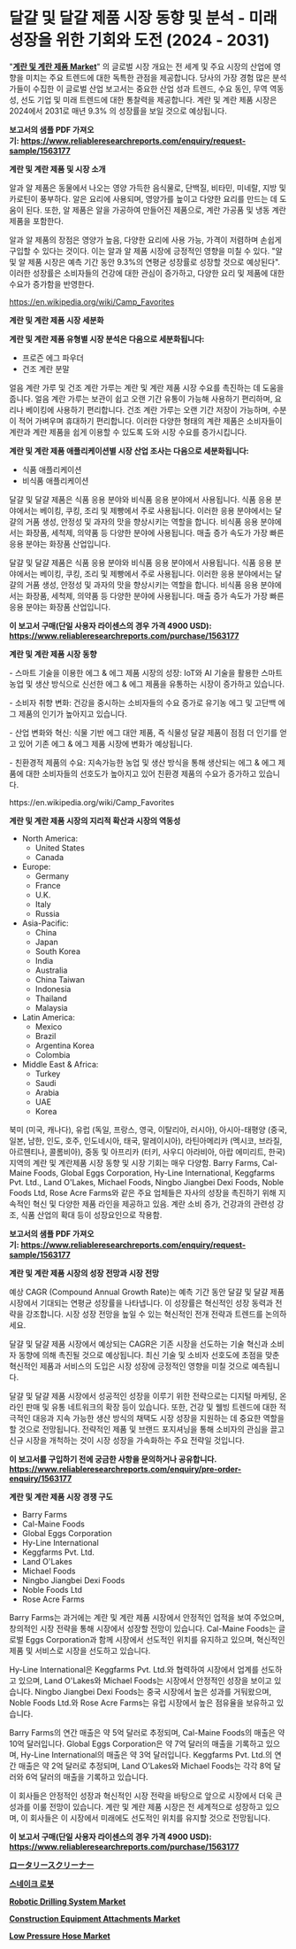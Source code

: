 <p><h1>달걀 및 달걀 제품 시장 동향 및 분석 - 미래 성장을 위한 기회와 도전 (2024 - 2031)</h1></p><p>"<strong><a href="https://www.reliableresearchreports.com/eggs-and-egg-products-r1563177">계란 및 계란 제품 Market</a></strong>" 의 글로벌 시장 개요는 전 세계 및 주요 시장의 산업에 영향을 미치는 주요 트렌드에 대한 독특한 관점을 제공합니다. 당사의 가장 경험 많은 분석가들이 수집한 이 글로벌 산업 보고서는 중요한 산업 성과 트렌드, 수요 동인, 무역 역동성, 선도 기업 및 미래 트렌드에 대한 통찰력을 제공합니다. 계란 및 계란 제품 시장은 2024에서 2031로 매년 9.3% 의 성장률을 보일 것으로 예상됩니다.</p>
<p><strong>보고서의 샘플 PDF 가져오기:&nbsp;<a href="https://www.reliableresearchreports.com/enquiry/request-sample/1563177">https://www.reliableresearchreports.com/enquiry/request-sample/1563177</a></strong></p>
<p><strong>계란 및 계란 제품 및 시장 소개</strong></p>
<p><p>알과 알 제품은 동물에서 나오는 영양 가득한 음식물로, 단백질, 비타민, 미네랄, 지방 및 카로틴이 풍부하다. 알은 요리에 사용되며, 영양가를 높이고 다양한 요리를 만드는 데 도움이 된다. 또한, 알 제품은 알을 가공하여 만들어진 제품으로, 계란 가공품 및 냉동 계란 제품을 포함한다.</p><p>알과 알 제품의 장점은 영양가 높음, 다양한 요리에 사용 가능, 가격이 저렴하며 손쉽게 구입할 수 있다는 것이다. 이는 알과 알 제품 시장에 긍정적인 영향을 미칠 수 있다. "알 및 알 제품 시장은 예측 기간 동안 9.3%의 연평균 성장률로 성장할 것으로 예상된다". 이러한 성장률은 소비자들의 건강에 대한 관심이 증가하고, 다양한 요리 및 제품에 대한 수요가 증가함을 반영한다.</p></p>
<p><a href="https://en.wikipedia.org/wiki/Camp_Favorites">https://en.wikipedia.org/wiki/Camp_Favorites</a></p>
<p><strong>계란 및 계란 제품 시장 세분화</strong></p>
<p><strong>계란 및 계란 제품 유형별 시장 분석은 다음으로 세분화됩니다:</strong></p>
<p><ul><li>프로즌 에그 파우더</li><li>건조 계란 분말</li></ul></p>
<p><p>얼음 계란 가루 및 건조 계란 가루는 계란 및 계란 제품 시장 수요를 촉진하는 데 도움을 줍니다. 얼음 계란 가루는 보관이 쉽고 오랜 기간 유통이 가능해 사용하기 편리하며, 요리나 베이킹에 사용하기 편리합니다. 건조 계란 가루는 오랜 기간 저장이 가능하며, 수분이 적어 가벼우며 휴대하기 편리합니다. 이러한 다양한 형태의 계란 제품은 소비자들이 계란과 계란 제품을 쉽게 이용할 수 있도록 도와 시장 수요를 증가시킵니다.</p></p>
<p><strong>계란 및 계란 제품 애플리케이션별 시장 산업 조사는 다음으로 세분화됩니다:</strong></p>
<p><ul><li>식품 애플리케이션</li><li>비식품 애플리케이션</li></ul></p>
<p><p>달걀 및 달걀 제품은 식품 응용 분야와 비식품 응용 분야에서 사용됩니다. 식품 응용 분야에서는 베이킹, 쿠킹, 조리 및 제빵에서 주로 사용됩니다. 이러한 응용 분야에서는 달걀의 거품 생성, 안정성 및 과자의 맛을 향상시키는 역할을 합니다. 비식품 응용 분야에서는 화장품, 세척제, 의약품 등 다양한 분야에 사용됩니다. 매출 증가 속도가 가장 빠른 응용 분야는 화장품 산업입니다. </p><p>달걀 및 달걀 제품은 식품 응용 분야와 비식품 응용 분야에서 사용됩니다. 식품 응용 분야에서는 베이킹, 쿠킹, 조리 및 제빵에서 주로 사용됩니다. 이러한 응용 분야에서는 달걀의 거품 생성, 안정성 및 과자의 맛을 향상시키는 역할을 합니다. 비식품 응용 분야에서는 화장품, 세척제, 의약품 등 다양한 분야에 사용됩니다. 매출 증가 속도가 가장 빠른 응용 분야는 화장품 산업입니다.</p></p>
<p><strong>이 보고서 구매(단일 사용자 라이센스의 경우 가격 4900 USD): <a href="https://www.reliableresearchreports.com/purchase/1563177">https://www.reliableresearchreports.com/purchase/1563177</a></strong></p>
<p><strong>계란 및 계란 제품 시장 동향</strong></p>
<p><p>- 스마트 기술을 이용한 에그 & 에그 제품 시장의 성장: IoT와 AI 기술을 활용한 스마트 농업 및 생산 방식으로 신선한 에그 & 에그 제품을 유통하는 시장이 증가하고 있습니다.</p><p>- 소비자 취향 변화: 건강을 중시하는 소비자들의 수요 증가로 유기농 에그 및 고단백 에그 제품의 인기가 높아지고 있습니다.</p><p>- 산업 변화와 혁신: 식물 기반 에그 대안 제품, 즉 식물성 달걀 제품이 점점 더 인기를 얻고 있어 기존 에그 & 에그 제품 시장에 변화가 예상됩니다.</p><p>- 친환경적 제품의 수요: 지속가능한 농업 및 생산 방식을 통해 생산되는 에그 & 에그 제품에 대한 소비자들의 선호도가 높아지고 있어 친환경 제품의 수요가 증가하고 있습니다.</p></p>
<p>https://en.wikipedia.org/wiki/Camp_Favorites</p>
<p><strong>계란 및 계란 제품 시장의 지리적 확산과 시장의 역동성</strong></p>
<p><ul>
    <li>
        North America:
        <ul>
            <li>United States</li>
            <li>Canada</li>
        </ul>
    </li>
    <li>
        Europe:
        <ul>
            <li>Germany</li>
            <li>France</li>
            <li>U.K.</li>
            <li>Italy</li>
            <li>Russia</li>
        </ul>
    </li>
    <li>
        Asia-Pacific:
        <ul>
            <li>China</li>
            <li>Japan</li>
            <li>South Korea</li>
            <li>India</li>
            <li>Australia</li>
            <li>China Taiwan</li>
            <li>Indonesia</li>
            <li>Thailand</li>
            <li>Malaysia</li>
        </ul>
    </li>
    <li>
        Latin America:
        <ul>
            <li>Mexico</li>
            <li>Brazil</li>
            <li>Argentina Korea</li>
            <li>Colombia</li>
        </ul>
    </li>
    <li>
        Middle East & Africa:
        <ul>
            <li>Turkey</li>
            <li>Saudi</li>
            <li>Arabia</li>
            <li>UAE</li>
            <li>Korea</li>
        </ul>
    </li>
    </ul></p>
<p><p>북미 (미국, 캐나다), 유럽 (독일, 프랑스, 영국, 이탈리아, 러시아), 아시아-태평양 (중국, 일본, 남한, 인도, 호주, 인도네시아, 태국, 말레이시아), 라틴아메리카 (멕시코, 브라질, 아르헨티나, 콜롬비아), 중동 및 아프리카 (터키, 사우디 아라비아, 아랍 에미리트, 한국) 지역의 계란 및 계란제품 시장 동향 및 시장 기회는 매우 다양함. Barry Farms, Cal-Maine Foods, Global Eggs Corporation, Hy-Line International, Keggfarms Pvt. Ltd., Land O'Lakes, Michael Foods, Ningbo Jiangbei Dexi Foods, Noble Foods Ltd, Rose Acre Farms와 같은 주요 업체들은 자사의 성장을 촉진하기 위해 지속적인 혁신 및 다양한 제품 라인을 제공하고 있음. 계란 소비 증가, 건강과의 관련성 강조, 식품 산업의 확대 등이 성장요인으로 작용함.</p></p>
<p><strong>보고서의 샘플 PDF 가져오기:&nbsp;<a href="https://www.reliableresearchreports.com/enquiry/request-sample/1563177">https://www.reliableresearchreports.com/enquiry/request-sample/1563177</a></strong></p>
<p><strong>계란 및 계란 제품 시장의 성장 전망과 시장 전망</strong></p>
<p><p>예상 CAGR (Compound Annual Growth Rate)는 예측 기간 동안 달걀 및 달걀 제품 시장에서 기대되는 연평균 성장률을 나타냅니다. 이 성장률은 혁신적인 성장 동력과 전략을 강조합니다. 시장 성장 전망을 높일 수 있는 혁신적인 전개 전략과 트렌드를 논의하세요.</p><p>달걀 및 달걀 제품 시장에서 예상되는 CAGR은 기존 시장을 선도하는 기술 혁신과 소비자 동향에 의해 촉진될 것으로 예상됩니다. 최신 기술 및 소비자 선호도에 초점을 맞춘 혁신적인 제품과 서비스의 도입은 시장 성장에 긍정적인 영향을 미칠 것으로 예측됩니다. </p><p>달걀 및 달걀 제품 시장에서 성공적인 성장을 이루기 위한 전략으로는 디지털 마케팅, 온라인 판매 및 유통 네트워크의 확장 등이 있습니다. 또한, 건강 및 웰빙 트렌드에 대한 적극적인 대응과 지속 가능한 생산 방식의 채택도 시장 성장을 지원하는 데 중요한 역할을 할 것으로 전망됩니다. 전략적인 제품 및 브랜드 포지셔닝을 통해 소비자의 관심을 끌고 신규 시장을 개척하는 것이 시장 성장을 가속화하는 주요 전략일 것입니다.</p></p>
<p><strong>이 보고서를 구입하기 전에 궁금한 사항을 문의하거나 공유합니다. <a href="https://www.reliableresearchreports.com/enquiry/pre-order-enquiry/1563177">https://www.reliableresearchreports.com/enquiry/pre-order-enquiry/1563177</a></strong></p>
<p><strong>계란 및 계란 제품 시장 경쟁 구도</strong></p>
<p><ul><li>Barry Farms</li><li>Cal-Maine Foods</li><li>Global Eggs Corporation</li><li>Hy-Line International</li><li>Keggfarms Pvt. Ltd.</li><li>Land O'Lakes</li><li>Michael Foods</li><li>Ningbo Jiangbei Dexi Foods</li><li>Noble Foods Ltd</li><li>Rose Acre Farms</li></ul></p>
<p><p>Barry Farms는 과거에는 계란 및 계란 제품 시장에서 안정적인 업적을 보여 주었으며, 창의적인 시장 전략을 통해 시장에서 성장할 전망이 있습니다. Cal-Maine Foods는 글로벌 Eggs Corporation과 함께 시장에서 선도적인 위치를 유지하고 있으며, 혁신적인 제품 및 서비스로 시장을 선도하고 있습니다.</p><p>Hy-Line International은 Keggfarms Pvt. Ltd.와 협력하여 시장에서 업계를 선도하고 있으며, Land O'Lakes와 Michael Foods는 시장에서 안정적인 성장을 보이고 있습니다. Ningbo Jiangbei Dexi Foods는 중국 시장에서 높은 성과를 거둬왔으며, Noble Foods Ltd.와 Rose Acre Farms는 유럽 시장에서 높은 점유율을 보유하고 있습니다.</p><p>Barry Farms의 연간 매출은 약 5억 달러로 추정되며, Cal-Maine Foods의 매출은 약 10억 달러입니다. Global Eggs Corporation은 약 7억 달러의 매출을 기록하고 있으며, Hy-Line International의 매출은 약 3억 달러입니다. Keggfarms Pvt. Ltd.의 연간 매출은 약 2억 달러로 추정되며, Land O'Lakes와 Michael Foods는 각각 8억 달러와 6억 달러의 매출을 기록하고 있습니다.</p><p>이 회사들은 안정적인 성장과 혁신적인 시장 전략을 바탕으로 앞으로 시장에서 더욱 큰 성과를 이룰 전망이 있습니다. 계란 및 계란 제품 시장은 전 세계적으로 성장하고 있으며, 이 회사들은 이 시장에서 미래에도 선도적인 위치를 유지할 것으로 전망됩니다.</p></p>
<p><strong>이 보고서 구매(단일 사용자 라이센스의 경우 가격 4900 USD): <a href="https://www.reliableresearchreports.com/purchase/1563177">https://www.reliableresearchreports.com/purchase/1563177</a></strong></p>
<p><strong><p><a href="https://medium.com/@ridleydamion/%E3%82%B0%E3%83%AD%E3%83%BC%E3%83%90%E3%83%AB%E5%9B%9E%E8%BB%A2%E3%82%B9%E3%82%AF%E3%83%AA%E3%83%BC%E3%83%8A%E3%83%BC%E7%94%A3%E6%A5%AD-%E7%A8%AE%E9%A1%9E-%E3%82%A2%E3%83%97%E3%83%AA%E3%82%B1%E3%83%BC%E3%82%B7%E3%83%A7%E3%83%B3-%E5%B8%82%E5%A0%B4%E3%83%97%E3%83%AC%E3%83%BC%E3%83%A4%E3%83%BC-%E5%9C%B0%E5%9F%9F%E5%88%A5%E6%88%90%E9%95%B7%E5%88%86%E6%9E%90-%E3%81%8A%E3%82%88%E3%81%B3%E5%B0%86%E6%9D%A5%E3%82%B7%E3%83%8A%E3%83%AA%E3%82%AA-2024%E5%B9%B4-2031%E5%B9%B4-55e9fc103880">ロータリースクリーナー</a></p><p><a href="https://medium.com/@joshuapierce88/%EB%B1%80-%EB%A1%9C%EB%B4%87-%EC%8B%9C%EC%9E%A5-%EC%A0%90%EC%9C%A0%EC%9C%A8-%EB%B0%8F-%EC%8B%9C%EC%9E%A5-%EB%B6%84%EC%84%9D-%EC%84%B1%EC%9E%A5-%EB%8F%99%ED%96%A5-%EB%B0%8F-2024%EB%85%84-2031%EB%85%84-%EA%B8%B0%EA%B0%84-%EC%98%88%EC%B8%A1-ee60a3d3e840">스네이크 로봇</a></p><p><a href="https://www.linkedin.com/pulse/future-skyresearch-w3zse?trackingId=xZC8kj9vQ0SgvVkrDSw5mQ%3D%3D">Robotic Drilling System Market</a></p><p><a href="https://medium.com/@liam.mcgrath5645/construction-equipment-attachments-market-share-and-new-trends-analysis-by-its-type-application-aefeb318b40b">Construction Equipment Attachments Market</a></p><p><a href="https://medium.com/@samantha.welch56767/low-pressure-hose-market-size-is-growing-at-cagr-of-14-6-ecfe58b89336">Low Pressure Hose Market</a></p></strong></p>
<p></p>